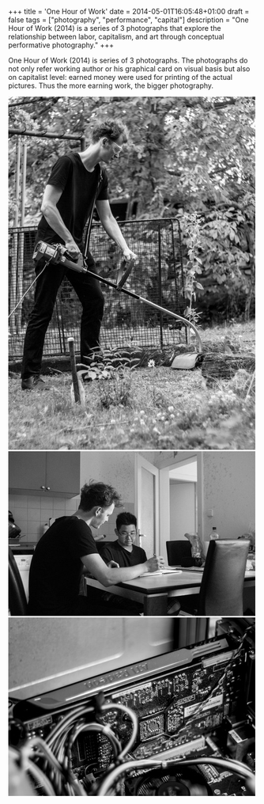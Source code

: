 +++
title = 'One Hour of Work'
date = 2014-05-01T16:05:48+01:00
draft = false
tags = ["photography", "performance", "capital"]
description = "One Hour of Work (2014) is a series of 3 photographs that explore the relationship between labor, capitalism, and art through conceptual performative photography."
+++

One Hour of Work (2014) is series of 3 photographs.
The photographs do not only refer working author or his graphical card on visual basis but also on capitalist level: earned money were used for printing of the actual pictures.
Thus the more earning work, the bigger photography.

![](1.jpg)
![](cover.jpg)
![](3.jpg)